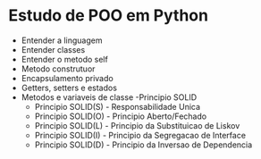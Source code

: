 # Estudo de POO em Python
 
- Entender a linguagem
- Entender classes
- Entender o metodo self
- Metodo construtuor
- Encapsulamento privado
- Getters, setters e estados
- Metodos e variaveis de classe
-Principio SOLID
    - Principio SOLID(S) - Responsabilidade Unica
    - Principio SOLID(O) - Principio Aberto/Fechado
    - Principio SOLID(L) - Principio da Substituicao de Liskov
    - Principio SOLID(I) - Principio da Segregacao de Interface
    - Principio SOLID(D) - Principio da Inversao de Dependencia
